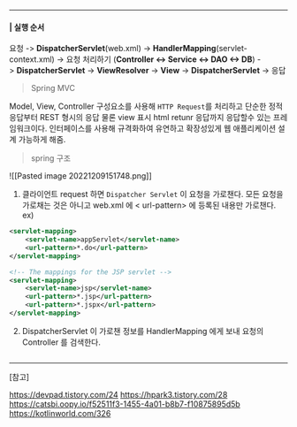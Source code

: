 ----
#### | 실행 순서 
요청  -> **DispatcherServlet**(web.xml) -> **HandlerMapping**(servlet-context.xml)  -> 요청 처리하기 (**Controller <-> Service <-> DAO <-> DB**)  -> **DispatcherServlet** -> **ViewResolver** -> **View**  -> **DispatcherServlet** -> 응답

> Spring MVC

Model, View, Controller 구성요소를 사용해 `HTTP Request`를 처리하고 
단순한 정적 응답부터 REST 형시의 응답 물론 view 표시 html retunr 응답까지 응답할수 있는 프레임워크이다. 
인터페이스를 사용해 규격화하여 유연하고 확장성있게 웹 애플리케이션 설계 가능하게 해줌.

> spring 구조

![[Pasted image 20221209151748.png]]

1. 클라이언트 request 하면 `Dispatcher Servlet` 이 요청을 가로챈다.  모든 요청을 가로채는 것은 아니고 web.xml 에 < url-pattern> 에 등록된 내용만 가로챈다. 
	ex)
```xml
<servlet-mapping>  
	<servlet-name>appServlet</servlet-name>  
	<url-pattern>*.do</url-pattern>  
</servlet-mapping>

<!-- The mappings for the JSP servlet -->  
<servlet-mapping>  
    <servlet-name>jsp</servlet-name>  
    <url-pattern>*.jsp</url-pattern>  
    <url-pattern>*.jspx</url-pattern>  
</servlet-mapping>
```

2. DispatcherServlet 이 가로챈 정보를 HandlerMapping 에게 보내 요청의 Controller 를 검색한다. 
```

```



----
[참고]

https://devpad.tistory.com/24
https://hpark3.tistory.com/28
https://catsbi.oopy.io/f52511f3-1455-4a01-b8b7-f10875895d5b
https://kotlinworld.com/326




